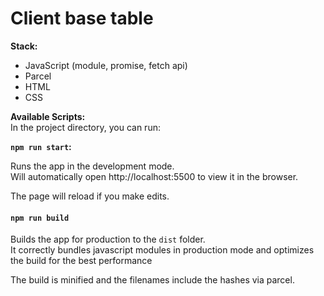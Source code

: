 # Client base table

**Stack:**

- JavaScript (module, promise, fetch api)
- Parcel
- HTML
- CSS

**Available Scripts:**<br />
In the project directory, you can run:

**`npm run start`:**

Runs the app in the development mode.<br />
Will automatically open http://localhost:5500 to view it in the browser.

The page will reload if you make edits.

#### `npm run build`

Builds the app for production to the `dist` folder.<br />
It correctly bundles javascript modules in production mode and optimizes the build for the best performance

The build is minified and the filenames include the hashes via parcel.
